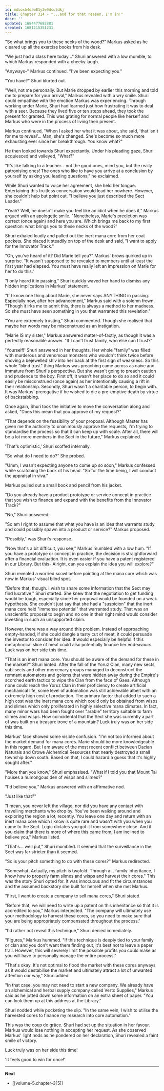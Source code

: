 ```yaml
---
id: mdboxb4oaw81y3w9dsu5dkj
title: Chapter 314 - "...and for that reason, I'm in!"
desc: ''
updated: 1684477682881
created: 1681215351231
---
```


"So what brings you to these necks of the wood?" Markus asked as he cleared up all the exercise books from his desk.

"We just had a class here today..." Shuri answered with a low mumble, to which Markus responded with a cheeky laugh.

"Anyways-" Markus continued. "I've been expecting you."

"You have?" Shuri blurted out.

"Well, not me personally. But Marie dropped by earlier this morning and told me to prepare for your arrival," Markus revealed with a wry smile. Shuri could empathise with the emotion Markus was experiencing. Through working under Marie, Shuri had learned just how frustrating it was to deal with a seer. Because they lived five or ten steps ahead, they took the present for granted. This was grating for normal people like herself and Markus who were in the process of living their present.

Markus continued, "When I asked her what it was about, she said, 'that isn't for me to reveal'... Man, she's changed. She's become so much more exhausting ever since her breakthrough. You know what?"

He then looked towards Shuri expectantly. Under his pleading gaze, Shuri acquiesced and volleyed, "What?"

"It's like talking to a teacher... not the good ones, mind you, but the really patronising ones! The ones who like to have you arrive at a conclusion by yourself by asking you leading questions," he exclaimed.

While Shuri wanted to voice her agreement, she held her tongue. Entertaining this fruitless conversation would lead her nowhere. However, she couldn't help but point out, "I believe you just described the Sect Leader."

"Yeah? Well, he doesn't make you feel like an idiot when he does it," Markus argued with an apologetic smile. "Nonetheless, Marie's prediction was correct (once again) and here you are. Which brings me back to my first question: what brings you to these necks of the wood?"

Shuri exhaled loudly and pulled out the inert mana core from her coat pockets. She placed it steadily on top of the desk and said, "I want to apply for the Innovator Track."

"Oh, you've heard of it? Did Marie tell you?" Markus' brows quirked up in surprise. "It wasn't supposed to be revealed to members until at least the first year had elapsed. You must have really left an impression on Marie for her to do this."

"I only heard it in passing," Shuri quickly waved her hand to dismiss any hidden implications in Markus' statement.

"If I know one thing about Marie, she never says ANYTHING in passing. Especially now, after her advancement," Markus said with a solemn frown. "Though it irks me to admit this, there is always a method to her madness. So she must have seen something in you that warranted this revelation."

"You are extremely trusting," Shuri commented. Though she realised that maybe her words may be misconstrued as an instigation.

"Marie IS my sister," Markus answered matter-of-factly, as though it was a perfectly reasonable answer. "If I can't trust family, who else can I trust?"

'Yourself!' Shuri answered in her thoughts. Her whole "family" was filled with murderous and venomous monsters who wouldn't think twice before shoving a bejewelled shiv into her back at the first sign of weakness. So this whole "blind trust" thing Markus was preaching came across as naive and immature from Shuri's perspective. But she wasn't going to preach caution and prudence to the boy. First off, it wasn't her place to do so and it could easily be misconstrued (once again) as her intentionally causing a rift in their relationship. Secondly, Shuri wasn't a charitable person, to begin with. It was Markus' prerogative if he wished to die a pre-emptive death by virtue of backstabbing.

Once again, Shuri took the initiative to move the conversation along and asked, "Does this mean that you approve of my request?"

"That depends on the feasibility of your proposal. Although Master has given me the authority to unanimously approve the requests, I'm trying to standardise the process so that it can keep up with scale. After all, there will be a lot more members in the Sect in the future," Markus explained.

'That's optimistic,' Shuri scoffed internally.

"So what do I need to do?" She probed.

"Umm, I wasn't expecting anyone to come up so soon," Markus confessed while scratching the back of his head. "So for the time being, I will conduct the appraisal in viva."

Markus pulled out a small book and pencil from his jacket.

"Do you already have a product prototype or service concept in practice that you wish to finance and expand with the benefits from the Innovator Track?"

"No," Shuri answered.

"So am I right to assume that what you have is an idea that warrants study and could possibly spawn into a product or service?" Markus proposed.

"Possibly," was Shuri's response.

"Now that's a bit difficult, you see," Markus mumbled with a low hum. "If you have a prototype or concept in practice, the decision is straightforward after a financial evaluation. It is even easier if you have a patent registered in our Library. But this- Alright, can you explain the idea you will explore?"

Shuri revealed a worried scowl before pointing at the mana core which was now in Markus' visual blind spot.

"Before that, though. I wish to share some information that the Sect may find lucrative," Shuri started. She knew that the negotiation to get funding would be tough, especially since her proposal would be founded on a weak hypothesis. She couldn't just say that she had a "suspicion" that the inert mana core held "immense potential" that warranted study. That was an unscientific proposal to begin and no one in their right mind would consider investing in such an unsupported claim.

However, there was a way around this problem. Instead of approaching empty-handed, if she could dangle a tasty cut of meat, it could persuade the investor to consider her idea. It would especially be helpful if this metaphorical slice of meat could also potentially finance her endeavours. Luck was on her side this time.

"That is an inert mana core. You should be aware of the demand for these in the market?" Shuri hinted. After the fall of the Yoruz Clan, many new sects, sub-sects and other mercenary groups managed to deconstruct the remnant automatons and golems that were hidden away during the Empire's scorched earth tactics to wipe the Clan from the face of Gaea. Although none could reach the Yoruz Clan in their proficiency to create artificial mechanical life, some level of automation was still achievable albeit with an extremely high cost of production. The primary factor that added to such a high cost was the inert mana core which could only be obtained from wisps and slimes which only proliferated in highly selective mana climates. In fact, many minor wars had been fought over "arable" territory suitable to farm slimes and wisps. How coincidental that the Sect she was currently a part of was built on a treasure trove of a mountain? Luck truly was on her side this time.

Markus' face showed some visible confusion. "I'm not too informed about the market demand for mana cores. Marie should be more knowledgeable in this regard. But I am aware of the most recent conflict between Dacian Naturals and Crowe Alchemical Resources that nearly destroyed a small township down south. Based on that, I could hazard a guess that it's highly sought after."

"More than you know," Shuri emphasised. "What if I told you that Mount Tai houses a humongous den of wisps and slimes?"

"I'd believe you," Markus answered with an affirmative nod.

"Just like that?"

"I mean, you never left the village, nor did you have any contact with travelling merchants who drop by. You've been walking around and exploring the region a lot, recently. You leave one day and return with an inert mana core which I know is quite rare and wasn't with you when you came to the Sect. Logic dictates you got it from somewhere close. And if you claim that there is more of where this came from, I am inclined to believe you," Markus listed.

"That's... well put," Shuri mumbled. It seemed that the surveillance in the Sect was far stricter than it seemed.

"So is your pitch something to do with these cores?" Markus redirected.

"Somewhat. Actually, my pitch is twofold. Through a... family inheritance, I know how to properly farm slimes and wisps and harvest their cores." This was the story Shuri opted for. It was innocuous and fit the circumstances and the assumed backstory she built for herself when she met Markus.

"First, I want to create a company to sell mana cores," Shuri stated.

"Before that, we will need to write up a patent on this inheritance so that it is accredited to you," Markus interjected. "The company will ultimately use your methodology to harvest these cores, so you need to make sure that you are being appropriately compensated throughout the process."

"I'd rather not reveal this technique," Shuri denied immediately.

"Figures," Markus hummed. "If this technique is deeply tied to your family or clan and you don't want them finding out, it's best not to leave a paper trail. However, this will severely limit the possible profits you could make as you will have to personally manage the entire process."

"That's okay. It's not optimal to flood the market with these cores anyways as it would destabilise the market and ultimately attract a lot of unwanted attention our way," Shuri added.

"In that case, you may not need to start a new company. We already have an alchemical and herbal supply company called Verto Supplies," Markus said as he jotted down some information on an extra sheet of paper. "You can look them up at this address at the Library."

Shuri nodded while pocketing the slip. "In the same vein, I wish to utilise the harvested cores to finance my research into core automation."

This was the coup de grâce. Shuri had set up the situation in her favour. Markus would lose nothing in accepting her request. As she observed Markus' light nods as he pondered on her declaration, Shuri revealed a faint smile of victory.

Luck truly was on her side this time!

'It feels good to win for once!'

____

**Next**
* [[volume-5.chapter-315]]